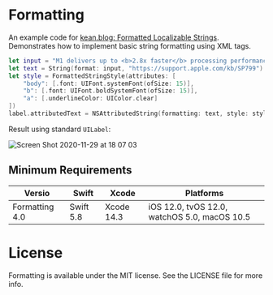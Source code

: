 # Formatting

An example code for [kean.blog: Formatted Localizable Strings](https://kean.blog/post/formatted-strings). Demonstrates how to implement basic string formatting using XML tags. 

```swift
let input = "M1 delivers up to <b>2.8x faster</b> processing performance than the <a href='%@'>previous generation.</a>"
let text = String(format: input, "https://support.apple.com/kb/SP799")
let style = FormattedStringStyle(attributes: [
    "body": [.font: UIFont.systemFont(ofSize: 15)],
    "b": [.font: UIFont.boldSystemFont(ofSize: 15)],
    "a": [.underlineColor: UIColor.clear]
])
label.attributedText = NSAttributedString(formatting: text, style: style)
```

Result using standard `UILabel`:

![Screen Shot 2020-11-29 at 18 07 03](https://user-images.githubusercontent.com/1567433/100556269-29dc6380-326f-11eb-8afe-769d48706362.png)

## Minimum Requirements

| Versio          | Swift     | Xcode       | Platforms                                    |
|-----------------|-----------|-------------|----------------------------------------------|
| Formatting 4.0  | Swift 5.8 | Xcode 14.3  | iOS 12.0, tvOS 12.0, watchOS 5.0, macOS 10.5 |

# License

Formatting is available under the MIT license. See the LICENSE file for more info.
